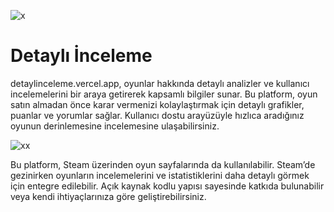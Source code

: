 ![x](https://media.discordapp.net/attachments/1292920339646517380/1342138757779947560/IMG_5763.gif?ex=67b88b9f&is=67b73a1f&hm=8c8906a62987948966b265bb41d9c0ecd316fd9c89aa6456481a8c18894c74be&)

# Detaylı İnceleme

detaylinceleme.vercel.app, oyunlar hakkında detaylı analizler ve kullanıcı incelemelerini bir araya getirerek kapsamlı bilgiler sunar. Bu platform, oyun satın almadan önce karar vermenizi kolaylaştırmak için detaylı grafikler, puanlar ve yorumlar sağlar. Kullanıcı dostu arayüzüyle hızlıca aradığınız oyunun derinlemesine incelemesine ulaşabilirsiniz.

![xx](https://media.discordapp.net/attachments/1292920339646517380/1342141325788844053/IMG_5766.gif?ex=67b88e03&is=67b73c83&hm=bad9f5dc5860c8470efbfd2c046f452908d7882ebcc3c39e3d62c2e5cb2583de&)

Bu platform, Steam üzerinden oyun sayfalarında da kullanılabilir. Steam’de gezinirken oyunların incelemelerini ve istatistiklerini daha detaylı görmek için entegre edilebilir. Açık kaynak kodlu yapısı sayesinde katkıda bulunabilir veya kendi ihtiyaçlarınıza göre geliştirebilirsiniz.
